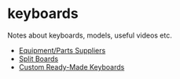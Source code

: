 # keyboards
Notes about keyboards, models, useful videos etc.

* [Equipment/Parts Suppliers](equipment-suppliers.md)
* [Split Boards](split-boards.md)
* [Custom Ready-Made Keyboards](custom-keyboards.md)
